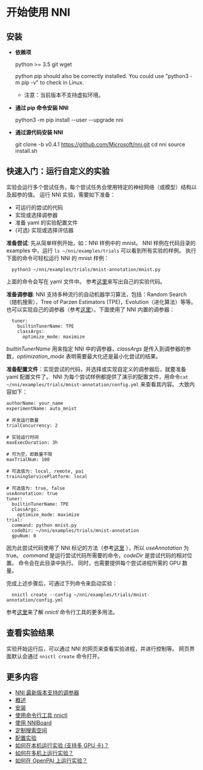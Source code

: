 # **开始使用 NNI**

## **安装**

* **依赖项**
    
    python >= 3.5 git wget
    
    python pip should also be correctly installed. You could use "python3 -m pip -v" to check in Linux.
    
    * 注意：当前版本不支持虚拟环境。

* **通过 pip 命令安装 NNI**
    
    python3 -m pip install --user --upgrade nni

* **通过源代码安装 NNI**
    
    git clone -b v0.4.1 https://github.com/Microsoft/nni.git cd nni source install.sh

## **快速入门：运行自定义的实验**

实验会运行多个尝试任务，每个尝试任务会使用特定的神经网络（或模型）结构以及超参的值。 运行 NNI 实验，需要如下准备：

* 可运行的尝试的代码
* 实现或选择调参器
* 准备 yaml 的实验配置文件
* (可选) 实现或选择评估器

**准备尝试**: 先从简单样例开始，如：NNI 样例中的 mnist。 NNI 样例在代码目录的 examples 中，运行 `ls ~/nni/examples/trials` 可以看到所有实验的样例。 执行下面的命令可轻松运行 NNI 的 mnist 样例：

      python3 ~/nni/examples/trials/mnist-annotation/mnist.py
    

上面的命令会写在 yaml 文件中。 参考[这里](howto_1_WriteTrial.md)来写出自己的实验代码。

**准备调参器**: NNI 支持多种流行的自动机器学习算法，包括：Random Search（随机搜索），Tree of Parzen Estimators (TPE)，Evolution（进化算法）等等。 也可以实现自己的调参器（参考[这里](howto_2_CustomizedTuner.md)）。下面使用了 NNI 内置的调参器：

      tuner:
        builtinTunerName: TPE
        classArgs:
          optimize_mode: maximize
    

*builtinTunerName* 用来指定 NNI 中的调参器，*classArgs* 是传入到调参器的参数，*optimization_mode* 表明需要最大化还是最小化尝试的结果。

**准备配置文件**：实现尝试的代码，并选择或实现自定义的调参器后，就要准备 yaml 配置文件了。 NNI 为每个尝试样例都提供了演示的配置文件，用命令`cat ~/nni/examples/trials/mnist-annotation/config.yml` 来查看其内容。 大致内容如下：

    authorName: your_name
    experimentName: auto_mnist
    
    # 并发运行数量
    trialConcurrency: 2
    
    # 实验运行时间
    maxExecDuration: 3h
    
    # 可为空，即数量不限
    maxTrialNum: 100
    
    # 可选值为: local, remote, pai
    trainingServicePlatform: local
    
    # 可选值为: true, false  
    useAnnotation: true
    tuner:
      builtinTunerName: TPE
      classArgs:
        optimize_mode: maximize
    trial:
      command: python mnist.py
      codeDir: ~/nni/examples/trials/mnist-annotation
      gpuNum: 0
    

因为此尝试代码使用了 NNI 标记的方法（参考[这里](../tools/annotation/README.md) ），所以 *useAnnotation* 为 true。 *command* 是运行尝试代码所需要的命令，*codeDir* 是尝试代码的相对位置。 命令会在此目录中执行。 同时，也需要提供每个尝试进程所需的 GPU 数量。

完成上述步骤后，可通过下列命令来启动实验：

      nnictl create --config ~/nni/examples/trials/mnist-annotation/config.yml
    

参考[这里](NNICTLDOC.md)来了解 *nnictl* 命令行工具的更多用法。

## 查看实验结果

实验开始运行后，可以通过 NNI 的网页来查看实验进程，并进行控制等。 网页界面默认会通过 `nnictl create` 命令打开。

## 更多内容

* [NNI 最新版本支持的调参器](./HowToChooseTuner.md)
* [概述](Overview.md)
* [安装](Installation.md)
* [使用命令行工具 nnictl](NNICTLDOC.md)
* [使用 NNIBoard](WebUI.md)
* [定制搜索空间](SearchSpaceSpec.md)
* [配置实验](ExperimentConfig.md)
* [如何在本机运行实验 (支持多 GPU 卡)？](tutorial_1_CR_exp_local_api.md)
* [如何在多机上运行实验？](tutorial_2_RemoteMachineMode.md)
* [如何在 OpenPAI 上运行实验？](PAIMode.md)